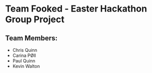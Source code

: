 
# Team Fooked - Easter Hackathon Group Project


## Team Members:
* Chris Quinn
* Carina PØll
* Paul Quinn
* Kevin Walton